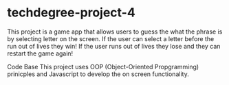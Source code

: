 # techdegree-project-4

This project is a game app that allows users to guess the what the phrase is by selecting letter on the screen. If the user 
can select a letter before the run out of lives they win! If the user runs out of lives they lose and they can restart the game again! 

Code Base
This project uses OOP (Object-Oriented Propgramming) prinicples and Javascript to develop the on screen functionality.
